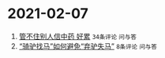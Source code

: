 # 2021-02-07

1. [管不住别人信中药 好累](https://www.v2ex.com/t/751935) `34条评论` `问与答`
1. [“骑驴找马”如何避免“弃驴失马”](https://www.v2ex.com/t/751934) `8条评论` `问与答`
